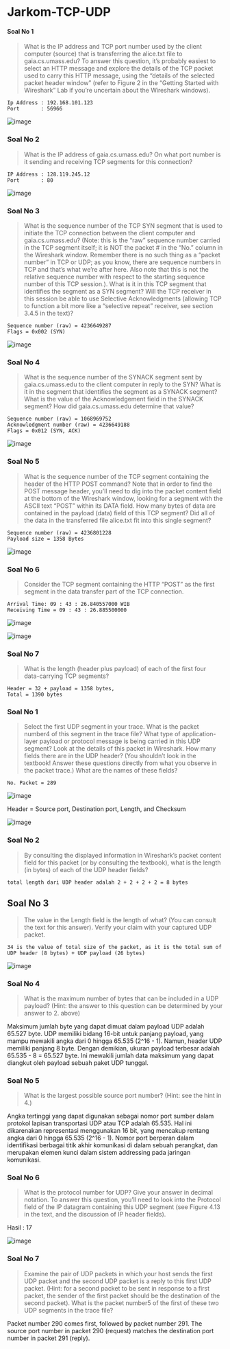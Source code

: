 # Jarkom-TCP-UDP

#### Soal No 1
 
> What is the IP address and TCP port number used by the client computer (source) that is transferring the alice.txt file to gaia.cs.umass.edu? To answer this question, it’s probably easiest to select an HTTP message and explore the details of the TCP packet used to carry this HTTP message, using the “details of the selected packet header window” (refer to Figure 2 in the “Getting Started with Wireshark” Lab if you’re uncertain about the Wireshark windows).

````
Ip Address : 192.168.101.123
Port       : 56966
````

![image](https://github.com/fauziriizkii/Jarkom-TCP-UDP/assets/114478450/e5427a34-4862-4a56-a04f-4af8bb05f2c0)


### Soal No 2
> What is the IP address of gaia.cs.umass.edu? On what port number is it sending and receiving TCP segments for this connection?

````
IP Address : 128.119.245.12
Port       : 80
````

![image](https://github.com/fauziriizkii/Jarkom-TCP-UDP/assets/114478450/f4537d79-3e45-49f9-9f8d-6d9bf0fb1e41)

### Soal No 3
> What is the sequence number of the TCP SYN segment that is used to initiate the TCP connection between the client computer and gaia.cs.umass.edu? (Note: this is the “raw” sequence number carried in the TCP segment itself; it is NOT the packet # in the “No.” column in the Wireshark window. Remember there is no such thing as a “packet number” in TCP or UDP; as you know, there are sequence numbers in TCP and that’s what we’re after here. Also note that this is not the relative sequence number with respect to the starting sequence number of this TCP session.). What is it in this TCP segment that identifies the segment as a SYN segment? Will the TCP receiver in this session be able to use Selective Acknowledgments (allowing TCP to function a bit more like a “selective repeat” receiver, see section 3.4.5 in the text)?

````
Sequence number (raw) = 4236649287 
Flags = 0x002 (SYN)
````

![image](https://github.com/fauziriizkii/Jarkom-TCP-UDP/assets/114478450/8b8f6a98-e143-49fc-b153-812a389030e9)

### Soal No 4
> What is the sequence number of the SYNACK segment sent by gaia.cs.umass.edu to the client computer in reply to the SYN? What is it in the segment that identifies the segment as a SYNACK segment? What is the value of the Acknowledgement field in the SYNACK segment? How did gaia.cs.umass.edu determine that value?

````
Sequence number (raw) = 1068969752 
Acknowledgment number (raw) = 4236649188 
Flags = 0x012 (SYN, ACK)
````

![image](https://github.com/fauziriizkii/Jarkom-TCP-UDP/assets/114478450/081371b2-e4bc-43b7-a093-94941ec278da)

### Soal No 5
> What is the sequence number of the TCP segment containing the header of the HTTP POST command? Note that in order to find the POST message header, you’ll need to dig into the packet content field at the bottom of the Wireshark window, looking for a segment with the ASCII text “POST” within its DATA field. How many bytes of data are contained in the payload (data) field of this TCP segment? Did all of the data in the transferred file alice.txt fit into this single segment?

````
Sequence number (raw) = 4236801228
Payload size = 1358 Bytes
````
![image](https://github.com/fauziriizkii/Jarkom-TCP-UDP/assets/114478450/3f8f5357-0c56-49b0-a4af-176688d0bdbe)

### Soal No 6
> Consider the TCP segment containing the HTTP “POST” as the first segment in the data transfer part of the TCP connection.

````
Arrival Time: 09 : 43 : 26.840557000 WIB
Receiving Time = 09 : 43 : 26.885500000
````

![image](https://github.com/fauziriizkii/Jarkom-TCP-UDP/assets/114478450/91882994-3b75-45d9-98a1-8d755837df45)

![image](https://github.com/fauziriizkii/Jarkom-TCP-UDP/assets/114478450/671117f8-4f6b-477e-a92d-43199e4049c0)

### Soal No 7
> What is the length (header plus payload) of each of the first four data-carrying TCP segments?

````
Header = 32 + payload = 1358 bytes,
Total = 1390 bytes
````

### Soal No 1
> Select the first UDP segment in your trace. What is the packet number4 of this segment in the trace file? What type of application-layer payload or protocol message is being carried in this UDP segment? Look at the details of this packet in Wireshark. How many fields there are in the UDP header? (You shouldn’t look in the textbook! Answer these questions directly from what you observe in the packet trace.) What are the names of these fields?

````
No. Packet = 289
````
![image](https://github.com/fauziriizkii/Jarkom-TCP-UDP/assets/114478450/33b9c0d4-e34a-46e1-a7fc-8db625f0984e)

Header = Source port, Destination port, Length, and Checksum

![image](https://github.com/fauziriizkii/Jarkom-TCP-UDP/assets/114478450/a35d6b57-21d3-430c-bf6c-6c7513f3459f)

### Soal No 2
> By consulting the displayed information in Wireshark’s packet content field for this packet (or by consulting the textbook), what is the length (in bytes) of each of the UDP header fields?

````
total length dari UDP header adalah 2 + 2 + 2 + 2 = 8 bytes
````

## Soal No 3
> The value in the Length field is the length of what? (You can consult the text for this answer). Verify your claim with your captured UDP packet. 

````
34 is the value of total size of the packet, as it is the total sum of UDP header (8 bytes) + UDP payload (26 bytes)
````

![image](https://github.com/fauziriizkii/Jarkom-TCP-UDP/assets/114478450/74466375-ee00-465a-8756-5cad9f074b8b)

### Soal No 4
> What is the maximum number of bytes that can be included in a UDP payload? (Hint: the answer to this question can be determined by your answer to 2. above)

Maksimum jumlah byte yang dapat dimuat dalam payload UDP adalah 65.527 byte. UDP memiliki bidang 16-bit untuk panjang payload, yang mampu mewakili angka dari 0 hingga 65.535 (2^16 - 1). Namun, header UDP memiliki panjang 8 byte. Dengan demikian, ukuran payload terbesar adalah 65.535 - 8 = 65.527 byte. Ini mewakili jumlah data maksimum yang dapat diangkut oleh payload sebuah paket UDP tunggal.

### Soal No 5
> What is the largest possible source port number? (Hint: see the hint in 4.)

Angka tertinggi yang dapat digunakan sebagai nomor port sumber dalam protokol lapisan transportasi UDP atau TCP adalah 65.535. Hal ini dikarenakan representasi menggunakan 16 bit, yang mencakup rentang angka dari 0 hingga 65.535 (2^16 - 1). Nomor port berperan dalam identifikasi berbagai titik akhir komunikasi di dalam sebuah perangkat, dan merupakan elemen kunci dalam sistem addressing pada jaringan komunikasi.

### Soal No 6
> What is the protocol number for UDP? Give your answer in decimal notation. To answer this question, you’ll need to look into the Protocol field of the IP datagram containing this UDP segment (see Figure 4.13 in the text, and the discussion of IP header fields).

Hasil : 17

![image](https://github.com/fauziriizkii/Jarkom-TCP-UDP/assets/114478450/64443012-c77c-48b7-aa7b-abf5c213b827)

### Soal No 7
> Examine the pair of UDP packets in which your host sends the first UDP packet and the second UDP packet is a reply to this first UDP packet. (Hint: for a second packet to be sent in response to a first packet, the sender of the first packet should be the destination of the second packet).
> What is the packet number5 of the first of these two UDP segments in the trace file?

Packet number 290 comes first, followed by packet number 291. The source port number in packet 290 (request) matches the destination port number in packet 291 (reply).







